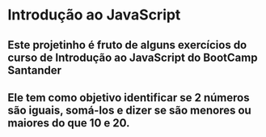 # Introdução ao JavaScript
## Este projetinho é fruto de alguns exercícios do curso de Introdução ao JavaScript do BootCamp Santander
## Ele tem como objetivo identificar se 2 números são iguais, somá-los e dizer se são menores ou maiores do que 10 e 20.
